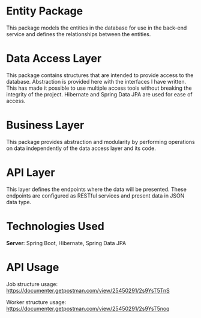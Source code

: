 # Entity Package

This package models the entities in the database for use in the back-end service and defines the relationships between the entities.

# Data Access Layer

This package contains structures that are intended to provide access to the database. Abstraction is provided here with the interfaces I have written. This has made it possible to use multiple access tools without breaking the integrity of the project. Hibernate and Spring Data JPA are used for ease of access.

# Business Layer

This package provides abstraction and modularity by performing operations on data independently of the data access layer and its code.

# API Layer

This layer defines the endpoints where the data will be presented. These endpoints are configured as RESTful services and present data in JSON data type.

# Technologies Used
**Server**: Spring Boot, Hibernate, Spring Data JPA

# API Usage
Job structure usage: https://documenter.getpostman.com/view/25450291/2s9YsT5TnS

Worker structure usage: https://documenter.getpostman.com/view/25450291/2s9YsT5noq
